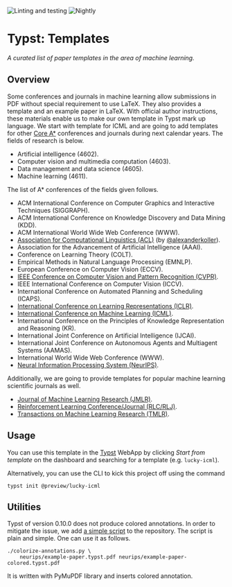 ![Linting and testing][on-push]
![Nightly][2]

[on-push]: https://github.com/daskol/typst-templates/actions/workflows/on-push.yml/badge.svg

# Typst: Templates

*A curated list of paper templates in the area of machine learning.*

## Overview

Some conferences and journals in machine learning allow submissions in PDF
without special requirement to use LaTeX. They also provides a template and an
example paper in LaTeX. With official author instructions, these materials
enable us to make our own template in Typst mark up language. We start with
template for ICML and are going to add templates for other [Core A\*][1]
conferences and journals during next calendar years. The fields of research is
below.

- Artificial intelligence (4602).
- Computer vision and multimedia computation (4603).
- Data management and data science (4605).
- Machine learning (4611).

The list of A* conferences of the fields given follows.

- ACM International Conference on Computer Graphics and Interactive Techniques
  (SIGGRAPH).
- ACM International Conference on Knowledge Discovery and Data Mining (KDD).
- ACM International World Wide Web Conference (WWW).
- [Association for Computational Linguistics (ACL)][tracl] (by
  [@alexanderkoller][alexanderkoller]).
- Association for the Advancement of Artificial Intelligence (AAAI).
- Conference on Learning Theory (COLT).
- Empirical Methods in Natural Language Processing (EMNLP).
- European Conference on Computer Vision (ECCV).
- [IEEE Conference on Computer Vision and Pattern Recognition (CVPR)](cvpr).
- IEEE International Conference on Computer Vision (ICCV).
- International Conference on Automated Planning and Scheduling (ICAPS).
- [International Conference on Learning Representations (ICLR)](iclr).
- [International Conference on Machine Learning (ICML)](icml).
- International Conference on the Principles of Knowledge Representation and
  Reasoning (KR).
- International Joint Conference on Artificial Intelligence (IJCAI).
- International Joint Conference on Autonomous Agents and Multiagent Systems
  (AAMAS).
- International World Wide Web Conference (WWW).
- [Neural Information Processing System (NeurIPS)](neurips).

Additionally, we are going to provide templates for popular machine learning
scientific journals as well.

- [Journal of Machine Learning Research (JMLR)](jmlr).
- [Reinforcement Learning Conference/Journal (RLC/RLJ)](rlj).
- [Transactions on Machine Learning Research (TMLR)](tmlr).

## Usage

You can use this template in the [Typst][2] WebApp by clicking _Start from
template_ on the dashboard and searching for a template (e.g. `lucky-icml`).

Alternatively, you can use the CLI to kick this project off using the command

```shell
typst init @preview/lucky-icml
```

## Utilities

Typst of version 0.10.0 does not produce colored annotations. In order to
mitigate the issue, we add [a simple script](colorize-annotations.py) to the
repository. The script is plain and simple. One can use it as follows.

```shell
./colorize-annotations.py \
    neurips/example-paper.typst.pdf neurips/example-paper-colored.typst.pdf
```

It is written with PyMuPDF library and inserts colored annotation.

[1]: https://portal.core.edu.au/conf-ranks/?search=A*&by=rank&source=CORE2023&sort=aacronym
[2]: https://typst.app/
[tracl]: https://typst.app/universe/package/tracl/
[alexanderkoller]: https://github.com/alexanderkoller
